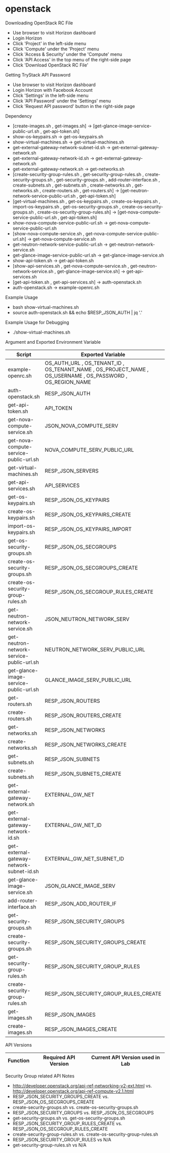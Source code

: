 # openstack

Downloading OpenStack RC File
- Use browser to visit Horizon dashboard
- Login Horizon
- Click 'Project' in the left-side menu
- Click 'Compute' under the 'Project' menu
- Click 'Access & Security' under the 'Compute' menu
- Click 'API Access' in the top menu of the right-side page
- Click 'Download OpenStack RC File'

Getting TryStack API Password
- Use browser to visit Horizon dashboard
- Login Horizon with Facebook Account
- Click 'Settings' in the left-side menu
- Click 'API Password' under the 'Settings' menu
- Click 'Request API password' button in the right-side page

Dependency
- [create-images.sh , get-images.sh] -> [get-glance-image-service-public-url.sh , get-api-token.sh]
- show-os-keypairs.sh -> get-os-keypairs.sh
- show-virtual-machines.sh -> get-virtual-machines.sh
- get-external-gateway-network-subnet-id.sh -> get-external-gateway-network.sh
- get-external-gateway-network-id.sh -> get-external-gateway-network.sh
- get-external-gateway-network.sh -> get-networks.sh
- [create-security-group-rules.sh , get-security-group-rules.sh , create-security-groups.sh , get-security-groups.sh , add-router-interface.sh , create-subnets.sh , get-subnets.sh , create-networks.sh , get-networks.sh , create-routers.sh , get-routers.sh] -> [get-neutron-network-service-public-url.sh , get-api-token.sh]
- [get-virtual-machines.sh , get-os-keypairs.sh , create-os-keypairs.sh , import-os-keypairs.sh , get-os-security-groups.sh , create-os-security-groups.sh , create-os-security-group-rules.sh] -> [get-nova-compute-service-public-url.sh , get-api-token.sh]
- show-nova-compute-service-public-url.sh -> get-nova-compute-service-public-url.sh
- [show-nova-compute-service.sh , get-nova-compute-service-public-url.sh] -> get-nova-compute-service.sh
- get-neutron-network-service-public-url.sh -> get-neutron-network-service.sh
- get-glance-image-service-public-url.sh -> get-glance-image-service.sh
- show-api-token.sh -> get-api-token.sh
- [show-api-services.sh , get-nova-compute-service.sh , get-neutron-network-service.sh , get-glance-image-service.sh] -> get-api-services.sh
- [get-api-token.sh , get-api-services.sh] -> auth-openstack.sh
- auth-openstack.sh -> example-openrc.sh
 
Example Usage
- bash show-virtual-machines.sh
- source auth-openstack.sh && echo $RESP_JSON_AUTH | jq '.'

Example Usage for Debugging
- ./show-virtual-machines.sh

Argument and Exported Environment Variable

| Script  | Exported Variable | Argument |
| ------------- | ------------- | ------------- |
| example-openrc.sh  | OS_AUTH_URL , OS_TENANT_ID , OS_TENANT_NAME , OS_PROJECT_NAME , OS_USERNAME , OS_PASSWORD , OS_REGION_NAME  |  |
| auth-openstack.sh  | RESP_JSON_AUTH  |  |
| get-api-token.sh  | API_TOKEN  |  |
| get-nova-compute-service.sh  | JSON_NOVA_COMPUTE_SERV  |  |
| get-nova-compute-service-public-url.sh  | NOVA_COMPUTE_SERV_PUBLIC_URL  |  |
| get-virtual-machines.sh  | RESP_JSON_SERVERS  |  |
| get-api-services.sh  | API_SERVICES  |  |
| get-os-keypairs.sh  | RESP_JSON_OS_KEYPAIRS  |  |
| create-os-keypairs.sh  | RESP_JSON_OS_KEYPAIRS_CREATE  |  |
| import-os-keypairs.sh  | RESP_JSON_OS_KEYPAIRS_IMPORT  | "$public_sshkey_content"  |
| get-os-security-groups.sh  | RESP_JSON_OS_SECGROUPS  |  |
| create-os-security-groups.sh  | RESP_JSON_OS_SECGROUPS_CREATE  |  |
| create-os-security-group-rules.sh  | RESP_JSON_OS_SECGROUP_RULES_CREATE  | "$parent_secgroup_id"  |
| get-neutron-network-service.sh  | JSON_NEUTRON_NETWORK_SERV  |  |
| get-neutron-network-service-public-url.sh  | NEUTRON_NETWORK_SERV_PUBLIC_URL  |  |
| get-glance-image-service-public-url.sh  | GLANCE_IMAGE_SERV_PUBLIC_URL  |  |
| get-routers.sh  | RESP_JSON_ROUTERS  |  |
| create-routers.sh  | RESP_JSON_ROUTERS_CREATE  | "$external_gw_network_id"  |
| get-networks.sh  | RESP_JSON_NETWORKS  |  |
| create-networks.sh  | RESP_JSON_NETWORKS_CREATE  |  |
| get-subnets.sh  | RESP_JSON_SUBNETS  |  |
| create-subnets.sh  | RESP_JSON_SUBNETS_CREATE  | "$network_id"  |
| get-external-gateway-network.sh  | EXTERNAL_GW_NET  |  |
| get-external-gateway-network-id.sh  | EXTERNAL_GW_NET_ID  |  |
| get-external-gateway-network-subnet-id.sh  | EXTERNAL_GW_NET_SUBNET_ID  |  |
| get-glance-image-service.sh  | JSON_GLANCE_IMAGE_SERV  |  |
| add-router-interface.sh  | RESP_JSON_ADD_ROUTER_IF  | "$router_id" "$subnet_id"  |
| get-security-groups.sh  | RESP_JSON_SECURITY_GROUPS  |  |
| create-security-groups.sh  | RESP_JSON_SECURITY_GROUPS_CREATE  |  |
| get-security-group-rules.sh  | RESP_JSON_SECURITY_GROUP_RULES  |  |
| create-security-group-rules.sh  | RESP_JSON_SECURITY_GROUP_RULES_CREATE  | "$sg_id"  |
| get-images.sh  | RESP_JSON_IMAGES  |  |
| create-images.sh  | RESP_JSON_IMAGES_CREATE  |  |

API Versions

| Function  | Required API Version  | Current API Version used in Lab |
| ------------- | ------------- | ------------- |

Security Group related API Notes
- http://developer.openstack.org/api-ref-networking-v2-ext.html vs. http://developer.openstack.org/api-ref-compute-v2.1.html
- RESP_JSON_SECURITY_GROUPS_CREATE vs. RESP_JSON_OS_SECGROUPS_CREATE
- create-security-groups.sh vs. create-os-security-groups.sh
- RESP_JSON_SECURITY_GROUPS vs. RESP_JSON_OS_SECGROUPS
- get-security-groups.sh vs. get-os-security-groups.sh
- RESP_JSON_SECURITY_GROUP_RULES_CREATE vs. RESP_JSON_OS_SECGROUP_RULES_CREATE
- create-security-group-rules.sh vs. create-os-security-group-rules.sh
- RESP_JSON_SECURITY_GROUP_RULES vs N/A
- get-security-group-rules.sh vs N/A

